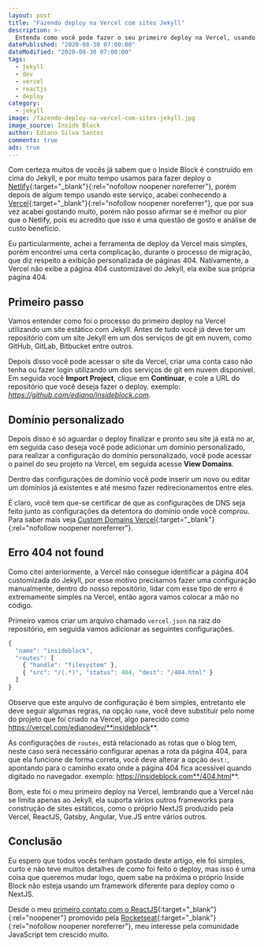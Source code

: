 ```yaml
---
layout: post
title: "Fazendo deploy na Vercel com sites Jekyll"
description: >-
  Entenda como você pode fazer o seu primeiro deploy na Vercel, usando qualquer tipo de Framework para construção de site estático.
datePublished: "2020-08-30 07:00:00"
dateModified: "2020-08-30 07:00:00"
tags:
  - jekyll
  - dev
  - vercel
  - reactjs
  - deploy
category:
  - jekyll
image: /fazendo-deploy-na-vercel-com-sites-jekyll.jpg
image_source: Inside Block
author: Ediano Silva Santos
comments: true
ads: true
---
```


Com certeza muitos de vocês já sabem que o Inside Block é construído em cima do Jekyll, e por muito tempo usamos para fazer deploy o [Netlify](https://www.netlify.com){:target="_blank"}{:rel="nofollow noopener noreferrer"},  porém depois de algum tempo usando este serviço,  acabei conhecendo a [Vercel](https://vercel.com){:target="_blank"}{:rel="nofollow noopener noreferrer"}, que por sua vez acabei gostando muito,  porém não posso afirmar se é melhor ou pior que o Netlify,  pois eu acredito que isso é uma questão de gosto e análise de custo benefício.

Eu particularmente, achei a ferramenta de deploy da Vercel mais simples,  porém encontrei uma certa complicação, durante o processo de migração,  que diz respeito a exibição personalizada de páginas 404.  Nativamente, a Vercel não exibe a página 404  customizável do Jekyll, ela exibe sua própria página 404.

## Primeiro passo

Vamos entender como foi o processo do primeiro deploy na Vercel utilizando um site estático com Jekyll. Antes de tudo você já deve ter um repositório com um site Jekyll em um dos serviços de git em nuvem, como GitHub, GitLab, Bitbucket entre outros.

Depois disso você pode acessar o site da Vercel,  criar uma conta caso não tenha ou fazer login utilizando um dos serviços de git em nuvem disponível. Em seguida você **Import Project**, clique em **Continuar**, e cole a URL do repositório que você deseja fazer o deploy. exemplo: *https://github.com/ediano/insideblock.com*.

## Domínio personalizado

Depois disso é só aguardar o deploy finalizar e pronto seu site já está no ar,  em seguida caso deseja você pode adicionar um domínio personalizado, para realizar a configuração do domínio personalizado,  você pode acessar o painel do seu projeto na Vercel, em seguida acesse **View Domains**.

Dentro das configurações de domínio você pode inserir um novo ou editar um domínios já existentes e até mesmo fazer redirecionamentos entre eles.

É claro, você tem que-se certificar de que as configurações de DNS seja feito junto as configurações da detentora do domínio onde você comprou. Para saber mais veja [Custom Domains Vercel](https://vercel.com/docs/custom-domains){:target="_blank"}{:rel="nofollow noopener noreferrer"}.

## Erro 404 not found

Como citei anteriormente, a Vercel  não consegue identificar a página 404 customizada do Jekyll, por esse motivo precisamos fazer uma configuração manualmente,  dentro do nosso repositório, lidar com esse tipo de erro é extremamente simples na Vercel,  então agora vamos colocar a mão no código.

Primeiro vamos criar um arquivo chamado `vercel.json`  na raiz do  repositório,  em seguida vamos adicionar as seguintes configurações.

```js
{
  "name": "insideblock",
  "routes": [
    { "handle": "filesystem" },
    { "src": "/(.*)", "status": 404, "dest": "/404.html" }
  ]
}
```

Observe que este arquivo de configuração é bem simples, entretanto ele deve seguir algumas regras,  na opção `name`,  você deve substituir pelo nome do projeto que foi criado na Vercel, algo parecido como https://vercel.com/edianodev/**insideblock**.

As configurações de `routes`,  está relacionado as rotas que o blog tem,  neste  caso será necessário configurar apenas a rota da página 404, para que ela funcione de forma correta,  você deve alterar a opção `dest:`,  apontando para o caminho exato onde a página 404 fica acessível quando digitado no navegador. exemplo: https://insideblock.com**/404.html**.

Bom, este foi o meu primeiro deploy na Vercel,  lembrando que a Vercel não  se limita apenas ao Jekyll,  ela suporta vários outros frameworks para construção de sites estáticos, como o próprio NextJS produzido pela Vercel, ReactJS, Gatsby, Angular, Vue.JS entre vários outros.

## Conclusão

Eu espero que todos vocês tenham gostado deste artigo,  ele foi simples, curto e não teve muitos detalhes de como foi feito o deploy, mas isso é uma coisa que queremos mudar logo,  quem sabe na próxima o próprio Inside Block não esteja usando um framework diferente para deploy como o NextJS.

Desde o meu [primeiro contato com o ReactJS](https://insideblock.com/blog/meu-primeiro-app-web-e-mobile-com-react-e-react-native/){:target="_blank"}{:rel="noopener"} promovido pela [Rocketseat](https://rocketseat.com.br/){:target="_blank"}{:rel="nofollow noopener noreferrer"}, meu interesse pela comunidade JavaScript tem crescido muito.
